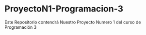 # ProyectoN1-Programacion-3
Este Repositorio contendrá Nuestro Proyecto Numero 1 del curso de Programación 3 
